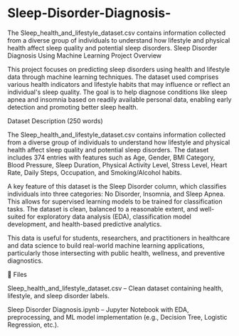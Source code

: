 # Sleep-Disorder-Diagnosis-
The Sleep_health_and_lifestyle_dataset.csv contains information collected from a diverse group of individuals to understand how lifestyle and physical health affect sleep quality and potential sleep disorders.
Sleep Disorder Diagnosis Using Machine Learning
 Project Overview

This project focuses on predicting sleep disorders using health and lifestyle data through machine learning techniques. The dataset used comprises various health indicators and lifestyle habits that may influence or reflect an individual's sleep quality. The goal is to help diagnose conditions like sleep apnea and insomnia based on readily available personal data, enabling early detection and promoting better sleep health.

Dataset Description (250 words)

The Sleep_health_and_lifestyle_dataset.csv contains information collected from a diverse group of individuals to understand how lifestyle and physical health affect sleep quality and potential sleep disorders. The dataset includes 374 entries with features such as Age, Gender, BMI Category, Blood Pressure, Sleep Duration, Physical Activity Level, Stress Level, Heart Rate, Daily Steps, Occupation, and Smoking/Alcohol habits.

A key feature of this dataset is the Sleep Disorder column, which classifies individuals into three categories: No Disorder, Insomnia, and Sleep Apnea. This allows for supervised learning models to be trained for classification tasks. The dataset is clean, balanced to a reasonable extent, and well-suited for exploratory data analysis (EDA), classification model development, and health-based predictive analytics.

This data is useful for students, researchers, and practitioners in healthcare and data science to build real-world machine learning applications, particularly those intersecting with public health, wellness, and preventive diagnostics.

📁 Files

Sleep_health_and_lifestyle_dataset.csv – Clean dataset containing health, lifestyle, and sleep disorder labels.

Sleep Disorder Diagnosis.ipynb – Jupyter Notebook with EDA, preprocessing, and ML model implementation (e.g., Decision Tree, Logistic Regression, etc.).
